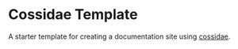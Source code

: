 # Cossidae Template

A starter template for creating a documentation site using [cossidae](https://github.com/cloudcannon/cossidae).